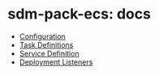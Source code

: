 # sdm-pack-ecs: docs

* [Configuration](configuration.md)
* [Task Definitions](task.md)
* [Service Definition](service.md)
* [Deployment Listeners](listeners.md)
